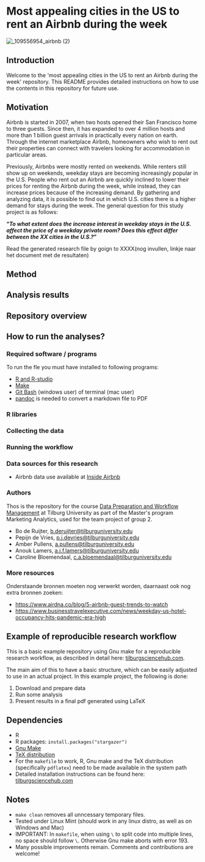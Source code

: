 
# Most appealing cities in the US to rent an Airbnb during the week

![_109556954_airbnb (2)](https://user-images.githubusercontent.com/111437432/191220772-d6aa7645-2e0f-40c6-8fe0-ed349eafe2a6.png)

## Introduction
Welcome to the 'most appealing cities in the US to rent an Airbnb during the week' repository. 
This README provides detailed instructions on how to use the contents in this repository for future use.

## Motivation
Airbnb is started in 2007, when two hosts opened their San Francisco home to three guests. Since then, it has expanded to over 4 million hosts and more than 1 billion guest arrivals in practically every nation on earth. Through the internet marketplace Airbnb, homeowners who wish to rent out their properties can connect with travelers looking for accommodation in particular areas. 

Previously, Airbnbs were mostly rented on weekends. While renters still show up on weekends, weekday stays are becoming increasingly popular in the U.S. People who rent out an Airbnb are quickly inclined to lower their prices for renting the Airbnb during the week, while instead, they can increase prices because of the increasing demand. By gathering and analyzing data, it is possible to find out in which U.S. cities there is a higher demand for stays during the week. The general question for this study project is as follows: 

**“*To what extent does the increase interest in weekday stays in the U.S. affect the price of a weekday private room? Does this effect differ between the XX cities in the U.S.?*”**

Read the generated research file by goign to XXXX(nog invullen, linkje naar het document met de resultaten)

## Method

## Analysis results

## Repository overview

## How to run the analyses? 
### Required software / programs 
To run the fle you must have installed to following programs:
- [R and R-studio](https://tilburgsciencehub.com/building-blocks/configure-your-computer/statistics-and-computation/r/)
- [Make](https://tilburgsciencehub.com/building-blocks/configure-your-computer/automation-and-workflows/make/)
- [Git Bash](https://gitforwindows.org/) (windows user) of terminal (mac user)
- [pandoc](https://tilburgsciencehub.com/building-blocks/configure-your-computer/statistics-and-computation/pandoc/) is needed to convert a markdown file to PDF

### R libraries 

### Collecting the data

### Running the workflow

### Data sources for this research 
- Airbnb data use available at [Inside Airbnb](http://insideairbnb.com/get-the-data/)

### Authors
Thos is the repository for the course [Data Preparation and Workflow Management](https://dprep.hannesdatta.com/) at Tilburg University as part of the Master's program Marketing Analytics, used for the team project of group 2.

- Bo de Ruijter, b.deruijter@tilburguniversity.edu
- Pepijn de Vries, p.j.devries@tilburguniversity.edu
- Amber Pullens, a.pullens@tilburguniversity.edu
- Anouk Lamers, a.j.f.lamers@tilburguniversity.edu
- Caroline Bloemendaal, c.a.bloemendaal@tilburguniversity.edu

### More resources

Onderstaande bronnen moeten nog verwerkt worden, daarnaast ook nog extra bronnen zoeken: 
- https://www.airdna.co/blog/5-airbnb-guest-trends-to-watch
- https://www.businesstravelexecutive.com/news/weekday-us-hotel-occupancy-hits-pandemic-era-high 

## Example of reproducible research workflow
This is a basic example repository using Gnu make for a reproducible research workflow, as described in detail here: [tilburgsciencehub.com](http://tilburgsciencehub.com/). 

The main aim of this to have a basic structure, which can be easily adjusted to use in an actual project.  In this example project, the following is done: 
1. Download and prepare data
2. Run some analysis
3. Present results in a final pdf generated using LaTeX

## Dependencies
- R 
- R packages: `install.packages("stargazer")`
- [Gnu Make](https://tilburgsciencehub.com/get/make) 
- [TeX distribution](https://tilburgsciencehub.com/get/latex/?utm_campaign=referral-short)
- For the `makefile` to work, R, Gnu make and the TeX distribution (specifically `pdflatex`) need to be made available in the system path 
- Detailed installation instructions can be found here: [tilburgsciencehub.com](http://tilburgsciencehub.com/)


## Notes
- `make clean` removes all unncessary temporary files. 
- Tested under Linux Mint (should work in any linux distro, as well as on Windows and Mac) 
- IMPORTANT: In `makefile`, when using `\` to split code into multiple lines, no space should follow `\`. Otherwise Gnu make aborts with error 193. 
- Many possible improvements remain. Comments and contributions are welcome!
